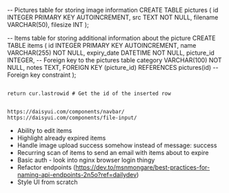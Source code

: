 -- Pictures table for storing image information
CREATE TABLE pictures (
id INTEGER PRIMARY KEY AUTOINCREMENT,
src TEXT NOT NULL,
filename VARCHAR(50),
filesize INT
);

-- Items table for storing additional information about the picture
CREATE TABLE items (
id INTEGER PRIMARY KEY AUTOINCREMENT,
name VARCHAR(255) NOT NULL,
expiry_date DATETIME NOT NULL,
picture_id INTEGER, -- Foreign key to the pictures table
category VARCHAR(100) NOT NULL,
notes TEXT,
FOREIGN KEY (picture_id) REFERENCES pictures(id) -- Foreign key constraint
);

```

return cur.lastrowid # Get the id of the inserted row


https://daisyui.com/components/navbar/
https://daisyui.com/components/file-input/
```

-   Ability to edit items
-   Highlight already expired items
-   Handle image upload success somehow instead of message: success
-   Recurring scan of items to send an email with items about to expire
-   Basic auth - look into nginx browser login thingy
-   Refactor endpoints (https://dev.to/msnmongare/best-practices-for-naming-api-endpoints-2n5o?ref=dailydev)
-   Style UI from scratch
